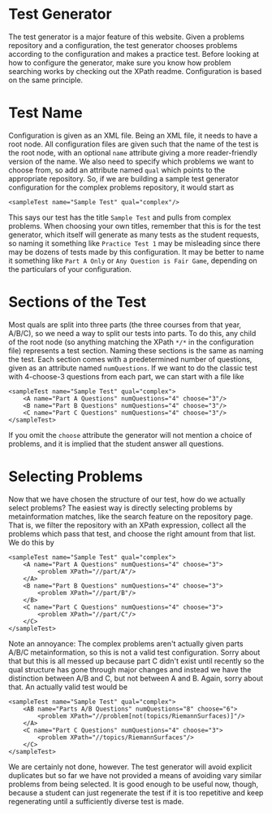 # Test Generator

The test generator is a major feature of this website. Given a problems repository and a configuration, the test generator chooses problems according to the configuration and makes a practice test. Before looking at how to configure the generator, make sure you know how problem searching works by checking out the XPath readme. Configuration is based on the same principle.

# Test Name

Configuration is given as an XML file. Being an XML file, it needs to have a root node. All configuration files are given such that the name of the test is the root node, with an optional `name` attribute giving a more reader-friendly version of the name. We also need to specify which problems we want to choose from, so add an attribute named `qual` which points to the appropriate repository. So, if we are building a sample test generator configuration for the complex problems repository, it would start as

```
<sampleTest name="Sample Test" qual="complex"/>
```

This says our test has the title `Sample Test` and pulls from complex problems. When choosing your own titles, remember that this is for the test generator, which itself will generate as many tests as the student requests, so naming it something like `Practice Test 1` may be misleading since there may be dozens of tests made by this configuration. It may be better to name it something like `Part A Only` or `Any Question is Fair Game`, depending on the particulars of your configuration.

# Sections of the Test

Most quals are split into three parts (the three courses from that year, A/B/C), so we need a way to split our tests into parts. To do this, any child of the root node (so anything matching the XPath `*/*` in the configuration file) represents a test section. Naming these sections is the same as naming the test. Each section comes with a predetermined number of questions, given as an attribute named `numQuestions`. If we want to do the classic test with 4-choose-3 questions from each part, we can start with a file like

```
<sampleTest name="Sample Test" qual="complex">
    <A name="Part A Questions" numQuestions="4" choose="3"/>
    <B name="Part B Questions" numQuestions="4" choose="3"/>
    <C name="Part C Questions" numQuestions="4" choose="3"/>
</sampleTest>
```

If you omit the `choose` attribute the generator will not mention a choice of problems, and it is implied that the student answer all questions.

# Selecting Problems

Now that we have chosen the structure of our test, how do we actually select problems? The easiest way is directly selecting problems by metainformation matches, like the search feature on the repository page. That is, we filter the repository with an XPath expression, collect all the problems which pass that test, and choose the right amount from that list. We do this by

```
<sampleTest name="Sample Test" qual="complex">
    <A name="Part A Questions" numQuestions="4" choose="3">
        <problem XPath="//part/A"/>
    </A>
    <B name="Part B Questions" numQuestions="4" choose="3">
        <problem XPath="//part/B"/>
    </B>
    <C name="Part C Questions" numQuestions="4" choose="3">
        <problem XPath="//part/C"/>
    </C>
</sampleTest>
```

Note an annoyance: The complex problems aren't actually given parts A/B/C metainformation, so this is not a valid test configuration. Sorry about that but this is all messed up because part C didn't exist until recently so the qual structure has gone through major changes and instead we have the distinction between A/B and C, but not between A and B. Again, sorry about that. An actually valid test would be

```
<sampleTest name="Sample Test" qual="complex">
    <AB name="Parts A/B Questions" numQuestions="8" choose="6">
        <problem XPath="//problem[not(topics/RiemannSurfaces)]"/>
    </A>
    <C name="Part C Questions" numQuestions="4" choose="3">
        <problem XPath="//topics/RiemannSurfaces"/>
    </C>
</sampleTest>
```

We are certainly not done, however. The test generator will avoid explicit duplicates but so far we have not provided a means of avoiding vary similar problems from being selected. It is good enough to be useful now, though, because a student can just regenerate the test if it is too repetitive and keep regenerating until a sufficiently diverse test is made.
